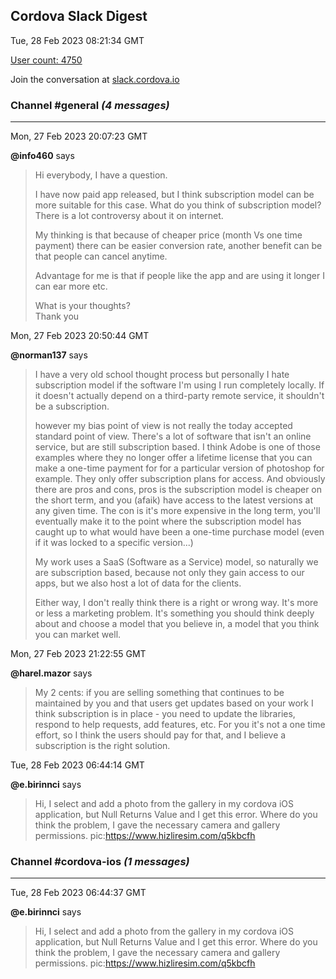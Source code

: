 ## Cordova Slack Digest
Tue, 28 Feb 2023 08:21:34 GMT

[User count: 4750](https://cordova.slack.com/)


Join the conversation at [slack.cordova.io](http://slack.cordova.io/)

### __Channel #general__ _(4 messages)_
---

Mon, 27 Feb 2023 20:07:23 GMT

__@info460__ says 
> Hi everybody, I have a question.
> 
> I have now paid app released, but I think subscription model can be more suitable for this case.
> What do you think of subscription model? There is a lot controversy about it on internet.
> 
> My thinking is that because of cheaper price (month Vs one time payment) there can be easier conversion rate, another benefit can be that people can cancel anytime.
> 
> Advantage for me is that if people like the app and are using it longer I can ear more etc.
> 
> What is your thoughts?  
> Thank you
> 

Mon, 27 Feb 2023 20:50:44 GMT

__@norman137__ says 
> I have a very old school thought process but personally I hate subscription model if the software I'm using I run completely locally. If it doesn't actually depend on a third-party remote service, it shouldn't be a subscription.
> 
> however my bias point of view is not really the today accepted standard point of view. There's a lot of software that isn't an online service, but are still subscription based. I think Adobe is one of those examples where they no longer offer a lifetime license that you can make a one-time payment for for a particular version of photoshop for example. They only offer subscription plans for access. And obviously there are pros and cons, pros is the subscription model is cheaper on the short term, and you (afaik) have access to the latest versions at any given time. The con is it's more expensive in the long term, you'll eventually make it to the point where the subscription model has caught up to what would have been a one-time purchase model (even if it was locked to a specific version...)
> 
> My work uses a SaaS (Software as a Service) model, so naturally we are subscription based, because not only they gain access to our apps, but we also host a lot of data for the clients.
> 
> Either way, I don't really think there is a right or wrong way. It's more or less a marketing problem. It's something you should think deeply about and choose a model that you believe in, a model that you think you can market well.
> 

Mon, 27 Feb 2023 21:22:55 GMT

__@harel.mazor__ says 
> My 2 cents: if you are selling something that continues to be maintained by you and that users get updates based on your work I think subscription is in place - you need to update the libraries, respond to help requests, add features, etc. For you it's not a one time effort, so I think the users should pay for that, and I believe a subscription is the right solution.
> 

Tue, 28 Feb 2023 06:44:14 GMT

__@e.birinnci__ says 
> Hi, I select and add a photo from the gallery in my cordova iOS application, but Null Returns Value and I get this error. Where do you think the problem, I gave the necessary camera and gallery permissions.   pic:<https://www.hizliresim.com/q5kbcfh>
> 

### __Channel #cordova-ios__ _(1 messages)_
---

Tue, 28 Feb 2023 06:44:37 GMT

__@e.birinnci__ says 
> Hi, I select and add a photo from the gallery in my cordova iOS application, but Null Returns Value and I get this error. Where do you think the problem, I gave the necessary camera and gallery permissions.   pic:<https://www.hizliresim.com/q5kbcfh>
> 
